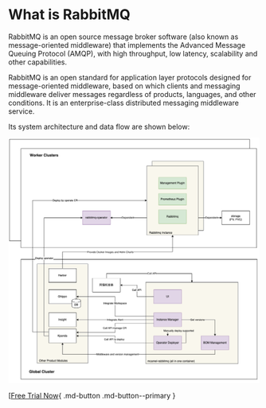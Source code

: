 # What is RabbitMQ

RabbitMQ is an open source message broker software (also known as message-oriented middleware) that implements the Advanced Message Queuing Protocol (AMQP), with high throughput, low latency, scalability and other  capabilities.

RabbitMQ is an open standard for application layer protocols designed for message-oriented middleware, based on which clients and messaging middleware deliver messages regardless of products, languages, and other conditions.
It is an enterprise-class distributed messaging middleware service.

Its system architecture and data flow are shown below:

![flow](../images/flow.png)

[[Free Trial Now](../../../dce/license0.md){ .md-button .md-button--primary }
